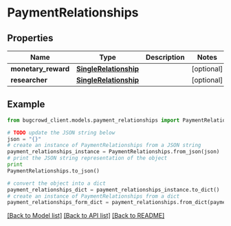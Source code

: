# PaymentRelationships


## Properties

Name | Type | Description | Notes
------------ | ------------- | ------------- | -------------
**monetary_reward** | [**SingleRelationship**](SingleRelationship.md) |  | [optional] 
**researcher** | [**SingleRelationship**](SingleRelationship.md) |  | [optional] 

## Example

```python
from bugcrowd_client.models.payment_relationships import PaymentRelationships

# TODO update the JSON string below
json = "{}"
# create an instance of PaymentRelationships from a JSON string
payment_relationships_instance = PaymentRelationships.from_json(json)
# print the JSON string representation of the object
print
PaymentRelationships.to_json()

# convert the object into a dict
payment_relationships_dict = payment_relationships_instance.to_dict()
# create an instance of PaymentRelationships from a dict
payment_relationships_form_dict = payment_relationships.from_dict(payment_relationships_dict)
```
[[Back to Model list]](../README.md#documentation-for-models) [[Back to API list]](../README.md#documentation-for-api-endpoints) [[Back to README]](../README.md)


